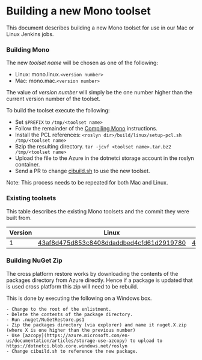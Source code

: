 Building a new Mono toolset
====
This document describes building a new Mono toolset for use in our Mac or Linux Jenkins jobs.  

### Building Mono
The new *toolset name* will be chosen as one of the following:

- Linux: mono.linux.`<version number>`
- Mac: mono.mac.`<version number>`

The value of *version number* will simply be the one number higher than the current version number of the toolset.  

To build the toolset execute the following:

- Set `$PREFIX` to `/tmp/<toolset name>`
- Follow the remainder of the [Compiling Mono](http://www.mono-project.com/docs/compiling-mono/) instructions.  
- Install the PCL references: `<roslyn dir>/build/linux/setup-pcl.sh /tmp/<toolset name>`
- Bzip the resulting directory.  `tar -jcvf <toolset name>.tar.bz2 /tmp/<toolset name>`
- Upload the file to the Azure in the dotnetci storage account in the roslyn container.  
- Send a PR to change [cibuild.sh](https://github.com/dotnet/roslyn/blob/master/cibuild.sh) to use the new toolset.  

Note: This process needs to be repeated for both Mac and Linux.  

### Existing toolsets
This table describes the existing Mono toolsets and the commit they were built from.  

| Version | Linux | Mac |
| --- | --- | --- |
| 1 | [43af8d475d853c8408ddaddbed4cfd61d2919780](https://github.com/jaredpar/mono/commit/43af8d475d853c8408ddaddbed4cfd61d2919780) | [43af8d475d853c8408ddaddbed4cfd61d2919780](https://github.com/jaredpar/mono/commit/43af8d475d853c8408ddaddbed4cfd61d2919780) |

### Building NuGet Zip
The cross platform restore works by downloading the contents of the packages directory from Azure directly.  Hence if a package is updated that is used cross platform this zip will need to be rebuild.  

This is done by executing the following on a Windows box.  

    - Change to the root of the enlistment.
    - Delete the contents of the package directory. 
    - Run .nuget/NuGetRestore.ps1 
    - Zip the packages directory (via explorer) and name it nuget.X.zip (where X is one higher than the previous number)
    - Use [azcopy](https://azure.microsoft.com/en-us/documentation/articles/storage-use-azcopy) to upload to https://dotnetci.blob.core.windows.net/roslyn
    - Change cibuild.sh to reference the new package. 

